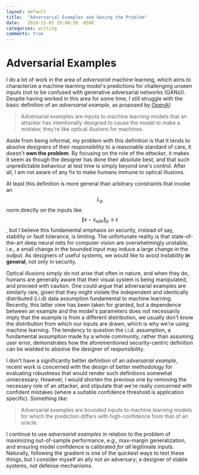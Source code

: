 ```yaml
---
layout: default
title:  "Adversarial Examples and Owning the Problem"
date:   2018-11-02 15:48:26 -0500
categories: writing
comments: true
---
```


# Adversarial Examples

I do a lot of work in the area of *adversarial* machine learning, which aims
to characterize a machine learning model's predictions for
challenging unseen inputs (not to be confused with generative adversarial networks
(GANs)). Despite having worked in this area
for some time, I still struggle with the basic definition of
an *adversarial example*, as proposed by [OpenAI](https://blog.openai.com/adversarial-example-research/):

> Adversarial examples are inputs to machine learning models that an attacker has
intentionally designed to cause the model to make a mistake; they’re like optical
illusions for machines.

Aside from being informal, my problem with this definition is that it tends to
absolve designers of their responsibility to a reasonable standard of care, it
doesn't __own the problem__. By focusing on the
role of the _attacker_, it makes it seem as though the designer has done their
absolute best, and that such unpredictable behaviour at test time is simply
beyond one's control. After all, I am not aware of any fix to make humans immune
to optical illusions.

At least this definition is more general than arbitrary constraints that invoke
an $$L_p$$ norm directly on the inputs like $$ \| x - x_{adv} \|_p  \leq \epsilon $$,
but I believe this fundamental emphasis on security, instead of say, stability
or fault tolerance, is limiting. The unfortunate reality is that
state-of-the-art deep neural nets for computer vision are overwhelmingly
unstable, i.e., a small change in the bounded input may induce a large change in
the output. As designers of useful systems, we would like to avoid
instability __in general__, not only in security.

Optical illusions simply do not arise that often in nature, and when they do,
humans are generally aware that their visual system is being manipulated, and
proceed with caution. One could argue that adversarial examples are similarly
rare, given that they might violate the independent and identically distributed
(i.i.d) data assumption fundamental to machine learning. Recently, this latter view
has been taken for granted, but a dependence between an example and the
model's parameters does not necessarily imply that the example is from a different
distribution, we usually don't know the distribution from which our inputs are
drawn, which is why we're using machine learning. The tendency to question the
i.i.d. assumption, a fundamental assumption made by a whole community,
rather than assuming user error, demonstrates how the aforementioned
security-centric definition can be wielded to absolve the designer of
responsibility.

I don't have a significantly better definition of an *adversarial example*,
recent work is concerned with the design of better methodology for evaluating
robustness that would render
such definitions somewhat unnecessary. However, I would shorten the previous one
by removing the necessary role of an attacker, and stipulate that we're really
concerned with confident mistakes (where a suitable confidence threshold is
application specific). Something like:
> Adversarial examples are bounded inputs to machine learning models for which the
prediction differs with high-confidence from that of an oracle.

I continue to use *adversarial examples* in relation to the problem of maximizing out-of-sample
performance, e.g., max-margin generalization, and ensuring model confidence is
calibrated *for all* legitimate inputs. Naturally, following the gradient is one
of the quickest ways to test these things, but I consider myself an ally not an
adversary; a designer of stable systems, not defense mechanisms.
